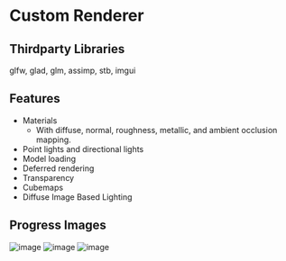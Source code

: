 # Custom Renderer
## Thirdparty Libraries
glfw, glad, glm, assimp, stb, imgui

## Features
* Materials
  * With diffuse, normal, roughness, metallic, and ambient occlusion mapping.
* Point lights and directional lights
* Model loading
* Deferred rendering
* Transparency
* Cubemaps
* Diffuse Image Based Lighting

## Progress Images
![image](https://github.com/ToastyNoodles/Renderer2/assets/123197456/57637f2b-a724-4d9a-86f0-e5c789d11d12)
![image](https://github.com/ToastyNoodles/Renderer2/assets/123197456/bdca15a0-c420-45f1-8b5e-51f228a106fd)
![image](https://github.com/ToastyNoodles/Renderer2/assets/123197456/bd2e66f7-b225-439f-a51d-ad100a0c122b)
